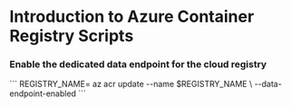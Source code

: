 <h1>Introduction to Azure Container Registry Scripts</h1>


<h3>Enable the dedicated data endpoint for the cloud registry</h3>
```
REGISTRY_NAME=<container-registry-name>
    az acr update --name $REGISTRY_NAME \
      --data-endpoint-enabled
```